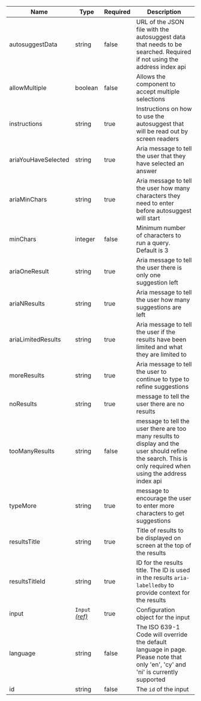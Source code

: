| Name                | Type                                 | Required | Description                                                                                                                                                  |
| ------------------- | ------------------------------------ | -------- | ------------------------------------------------------------------------------------------------------------------------------------------------------------ |
| autosuggestData     | string                               | false    | URL of the JSON file with the autosuggest data that needs to be searched. Required if not using the address index api                                        |
| allowMultiple       | boolean                              | false    | Allows the component to accept multiple selections                                                                                                           |
| instructions        | string                               | true     | Instructions on how to use the autosuggest that will be read out by screen readers                                                                           |
| ariaYouHaveSelected | string                               | true     | Aria message to tell the user that they have selected an answer                                                                                              |
| ariaMinChars        | string                               | true     | Aria message to tell the user how many characters they need to enter before autosuggest will start                                                           |
| minChars            | integer                              | false    | Minimum number of characters to run a query. Default is 3                                                                                                    |
| ariaOneResult       | string                               | true     | Aria message to tell the user there is only one suggestion left                                                                                              |
| ariaNResults        | string                               | true     | Aria message to tell the user how many suggestions are left                                                                                                  |
| ariaLimitedResults  | string                               | true     | Aria message to tell the user if the results have been limited and what they are limited to                                                                  |
| moreResults         | string                               | true     | Aria message to tell the user to continue to type to refine suggestions                                                                                      |
| noResults           | string                               | true     | message to tell the user there are no results                                                                                                                |
| tooManyResults      | string                               | false    | message to tell the user there are too many results to display and the user should refine the search. This is only required when using the address index api |
| typeMore            | string                               | true     | message to encourage the user to enter more characters to get suggestions                                                                                    |
| resultsTitle        | string                               | true     | Title of results to be displayed on screen at the top of the results                                                                                         |
| resultsTitleId      | string                               | true     | ID for the results title. The ID is used in the results `aria-labelledby` to provide context for the results                                                 |
| input               | `Input` [_(ref)_](/components/input) | true     | Configuration object for the input                                                                                                                           |
| language            | string                               | false    | The ISO 639-1 Code will override the default language in page. Please note that only 'en', 'cy' and 'ni' is currently supported                              |
| id                  | string                               | false    | The `id` of the input                                                                                                                                        |
